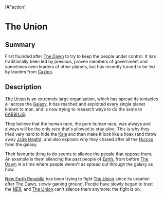 [#Faction]

# The Union

## Summary

First founded after [The Dawn](../Large%20Events/The%20Dawn.md) to try to keep the people under control. It has traditionally been led by previous, proven members of government and sometimes even leaders of other planets, but has recently turned to be led by leaders from [Cazion](../Planets/Cazion.md).

## Description

[The Union](The%20Union.md) is an extremely large organization, which has spread its tentacles all across the [Galaxy](../Galaxy/Galaxy.md). It has reached and exploited every single planet known to man, and is now trying to research ways to do the same to [6AB9HJG](../Planets/6AB9HJG.md).

They believe that the human race, the pure human race, was always and always will be the only race that's allowed to stay alive. This is why they tried very hard to hide the [Kaia](../Species/Fauna/Kaia.md) and then make it look like a hoax (and throw away [Jade Heath](../Influential%20Persons/Jade%20Heath.md)), and also explains why they chased after all the [Huross](../Species/Fauna/Huross.md) from the galaxy.

Their favourite thing to do seems to silence the people that oppose them. An example is them silencing the past people of [Earth](../Planets/Earth.md), from before [The Dawn](../Large%20Events/The%20Dawn.md) in a time where people weren't as spread out through the galaxy as now. 

[New Earth Republic](New%20Earth%20Republic.md) has been trying to fight [The Union](The%20Union.md) since its creation after [The Dawn](../Large%20Events/The%20Dawn.md), slowly gaining ground. People have slowly began to trust the [NER](New%20Earth%20Republic.md), and [The Union](The%20Union.md) can't silence them anymore: the fight is on.